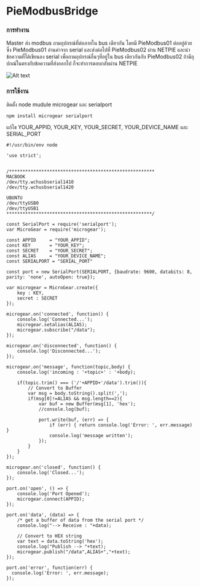 # PieModbusBridge

### การทำงาน

Master ส่ง modbus ถามอุปกรณ์ที่ต่อภายใน bus เดียวกัน โดยมี PieModbus01 ต่ออยู่ด้วย ซึ่ง PieModbus01 อ่านค่าจาก serial และส่งต่อไปที่ PieModbus02 ผ่าน NETPIE และนำข้อความที่ได้เขียนลง serial เพื่อถามอุปกรณ์อื่นๆที่อยู่ใน bus เดียวกันกับ PieModbus02 ถ้ามีอุปกณ์ในตรงกับข้อความที่ส่งออกไป ก็จะทำการตอบกลับผ่าน NETPIE
 
![Alt text](img/PieModbusBridge.png?raw=true "Title")

### การใช้งาน

ติดตั้ง node mudule microgear และ serialport 

```
npm install microgear serialport
```

แก้ไข YOUR_APPID, YOUR_KEY, YOUR_SECRET, YOUR_DEVICE_NAME และ SERIAL_PORT

```
#!/usr/bin/env node

'use strict';


/******************************************************
MACBOOK
/dev/tty.wchusbserial1410
/dev/tty.wchusbserial1420

UBUNTU
/dev/ttyUSB0
/dev/ttyUSB1
******************************************************/

const SerialPort = require('serialport');
var MicroGear = require('microgear');

const APPID     = "YOUR_APPID";
const KEY       = "YOUR_KEY";
const SECRET    = "YOUR_SECRET";
const ALIAS     = "YOUR_DEVICE_NAME";
const SERIALPORT = "SERIAL_PORT"

const port = new SerialPort(SERIALPORT, {baudrate: 9600, databits: 8, parity: 'none', autoOpen: true});

var microgear = MicroGear.create({
    key : KEY,
    secret : SECRET
});

microgear.on('connected', function() {
    console.log('Connected...');
    microgear.setalias(ALIAS);
    microgear.subscribe("/data");
});

microgear.on('disconnected', function() {
    console.log('Disconnected...');
});

microgear.on('message', function(topic,body) {
    console.log('incoming : '+topic+' : '+body);

    if(topic.trim() === ('/'+APPID+'/data').trim()){
        // Convert to Buffer
        var msg = body.toString().split(',');
        if(msg[0]!=ALIAS && msg.length==2){
            var buf = new Buffer(msg[1], 'hex');
            //console.log(buf);

            port.write(buf, (err) => {
                if (err) { return console.log('Error: ', err.message) }
                console.log('message written');
            });
        }
    }
});

microgear.on('closed', function() {
    console.log('Closed...');
});

port.on('open', () => {
    console.log('Port Opened');
    microgear.connect(APPID);
});

port.on('data', (data) => {
    /* get a buffer of data from the serial port */
    console.log("--> Receive : "+data);

    // Convert to HEX string
    var text = data.toString('hex');
    console.log("Publish --> "+text);
    microgear.publish("/data",ALIAS+","+text);
});

port.on('error', function(err) {
  console.log('Error: ', err.message);
});
```
